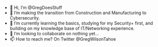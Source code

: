 - 👋 Hi, I’m @GregDoesStuff
- 👀 I’m making the transition from Construction and Manufacturing to Cybersecurity.
- 🌱 I’m currently learning the basics, studying for my Security+ first, and building on my knowledge base of IT/Networking experience.
- 💞️ I’m looking to collaborate on nothing yet...
- 📫 How to reach me? On Twitter @GregWilsonTahoe

<!---
GregDoesStuff/GregDoesStuff is a ✨ special ✨ repository because its `README.md` (this file) appears on your GitHub profile.
You can click the Preview link to take a look at your changes.
--->
